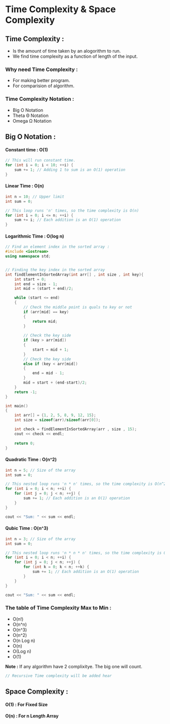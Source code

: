 # Time Complexity & Space Complexity

## Time Complexity : 
* Is the amount of time taken by an alogorithm to run.
* We find time complexity as a function of length of the input.

### Why need Time Complexity :
* For making better program.
* For comparision of algorithm.

### Time Complexity Notation :
* Big O Notation
* Theta Θ Notation
* Omega Ω Notation

## Big O Notation :
#### Constant time : O(1)
```c++
// This will run constant time.
for (int i = 0; i < 10; ++i) {
    sum += 1; // Adding 1 to sum is an O(1) operation
}
```

#### Linear Time : O(n)
```c++
int n = 10; // Upper limit
int sum = 0;

// This loop runs 'n' times, so the time complexity is O(n)
for (int i = 0; i <= n; ++i) {
    sum += i; // Each addition is an O(1) operation
}
```


#### Logarithmic Time : O(log n)

```c++
// Find an element index in the sorted array :
#include <iostream>
using namespace std;


// Finding the key index in the sorted array
int findElementInSortedArray(int arr[] , int size , int key){
    int start = 0;
    int end = size - 1;
    int mid = (start + end)/2;

    while (start <= end)
    {
        // Check the middle point is quals to key or not
        if (arr[mid] == key)
        {
            return mid;
        }
        
        // Check the key side
        if (key > arr[mid])
        {
            start = mid + 1;
        }
        // Check the key side
        else if (key < arr[mid])
        {
            end = mid - 1;
        }
        mid = start + (end-start)/2;
    }
    return -1;
}

int main()
{
    int arr[] = {1, 2, 5, 8, 9, 12, 15};
    int size = sizeof(arr)/sizeof(arr[0]);

    int check = findElementInSortedArray(arr , size , 15);
    cout << check << endl;
    
    return 0;
}
```


#### Quadratic Time : O(n^2)
```c++
int n = 5; // Size of the array
int sum = 0;

// This nested loop runs 'n * n' times, so the time complexity is O(n^2)
for (int i = 0; i < n; ++i) {
    for (int j = 0; j < n; ++j) {
        sum += 1; // Each addition is an O(1) operation
    }
}

cout << "Sum: " << sum << endl;
```


#### Qubic Time : O(n^3)
```c++
int n = 3; // Size of the array
int sum = 0;

// This nested loop runs 'n * n * n' times, so the time complexity is O(n^3)
for (int i = 0; i < n; ++i) {
    for (int j = 0; j < n; ++j) {
        for (int k = 0; k < n; ++k) {
            sum += 1; // Each addition is an O(1) operation
        }
    }
}

cout << "Sum: " << sum << endl;
```


### The table of Time Complexity Max to Min :
* O(n!)
* O(n^n)
* O(n^3)
* O(n^2)
* O(n Log n)
* O(n)
* O(Log n)
* O(1)

**Note :** If any algorithm have 2 complixitye. The big one will count.


```c++
// Recursive Time complexity will be added hear
```


## Space Complexity :
#### O(1) : For Fixed Size
#### O(n) : For n Length Array
```c++

```



```c++

```



```c++

```



```c++

```



```c++

```



```c++

```



```c++

```



```c++

```




